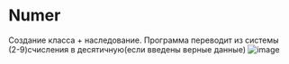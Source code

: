# Numer
Создание класса + наследование. Программа переводит из системы (2-9)счисления в десятичную(если введены верные данные)
![image](https://user-images.githubusercontent.com/84995536/226751422-07e7f918-b5f2-4ab8-ba37-4cfed905c626.png)
